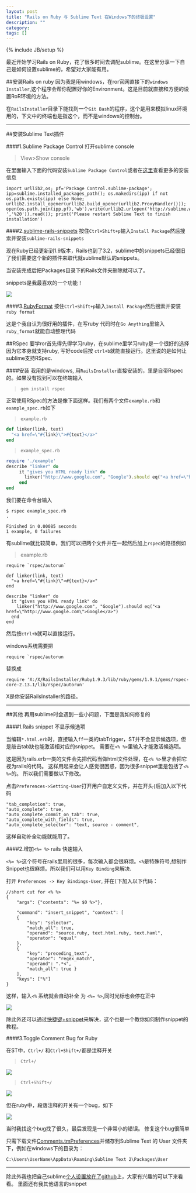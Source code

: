```yaml
---
layout: post
title: "Rails on Ruby 与 Sublime Text 在Windows下的终极设置"
description: ""
category: 
tags: []
---
```

{% include JB/setup %}

最近开始学习Rails on Ruby，花了很多时间去调配sublime。在这里分享一下自己是如何设置sublime的，希望对大家能有用。

##安装Rails on ruby
因为我是用windows，在ror官网直接下的`windows Installer`,这个程序会帮你配置好你的Environment。这是目前就直接和方便的设置RoR环境的方法。


在`RailsInstaller`目录下能找到一个`Git Bash`的程序，这个是用来模拟linux环境用的，下文中的终端也是指这个，而不是windows的控制台。 



---------------------------------------

##安装Sublime Text插件

####1.Sublime Package Control
打开sublime console
>View>Show console

在里面输入下面的代码安装`Sublime Package Control`或者在[这里](http://wbond.net/sublime_packages/package_control/installation)查看更多的安装信息

    import urllib2,os; pf='Package Control.sublime-package'; ipp=sublime.installed_packages_path(); os.makedirs(ipp) if not os.path.exists(ipp) else None; urllib2.install_opener(urllib2.build_opener(urllib2.ProxyHandler())); open(os.path.join(ipp,pf),'wb').write(urllib2.urlopen('http://sublime.wbond.net/'+pf.replace(' ','%20')).read()); print('Please restart Sublime Text to finish installation')

####2.[sublime-rails-snippets](https://github.com/tadast/sublime-rails-snippets)
按住`Ctrl+Shift+p`输入`Install Package`然后搜索并安装`sublime-rails-snippets`

现在Ruby已经更新到1.9版本，Rails也到了3.2，sublime中的snippets已经很旧了我们需要这个新的插件来取代就sublime默认的snippets。

当安装完成后把Packages目录下的Rails文件夹删除就可以了。 

snippets是我最喜欢的一个功能！

![][img]

####3.[RubyFormat](https://github.com/zmbacker/RubyFormat.git)
按住`Ctrl+Shift+p`输入`Install Package`然后搜索并安装`ruby format`

这是个我自认为很好用的插件，在写ruby 代码时在`Go Anything`里输入`ruby_format`就能自动整理代码

##RSpec
要学ror首先得先得学习ruby，在sublime里学习ruby是一个很好的选择因为它本身就支持ruby, 写好code后按 `ctrl+b`就能直接运行。这里说的是如何让sublime支持RSpec. 

####安装
我用的是windows, 用`RailsInstaller`直接安装的，里是自带Rspec的。如果没有找到可以在终端输入

>`gem install rspec`


正常使用RSpec的方法是像下面这样。我们有两个文件`example.rb`和`example_spec.rb`如下

>`example.rb`

```ruby
def linker(link, text)
  "<a href=\"#{link}\">#{text}</a>"
end
```

>`example_spec.rb`

```ruby
require './example'	
describe "linker" do
	 it "gives you HTML ready link" do
	   linker("http://www.google.com", "Google").should eq("<a href=\"http://www.google.com\">Google</a>")
	 end
end
```

我们要在命令台输入
	
	$ rspec example_spec.rb
	.
	
	Finished in 0.00085 seconds
	1 example, 0 failures


有sublime就比较简单，我们可以把两个文件并在一起然后加上`rspec`的路径例如
>example.rb

	require `rspec/autorun`

	def linker(link, text)
	  "<a href=\"#{link}\">#{text}</a>"
	end
	
	describe "linker" do
	  it "gives you HTML ready link" do
	    linker("http://www.google.com", "Google").should eq("<a href=\"http://www.google.com\">Google</a>")
	  end
	end
	
然后按`ctrl+b`就可以直接运行。

windows系统需要把

	require `rspec/autorun

替换成 

    require 'X:/X/RailsInstaller/Ruby1.9.3/lib/ruby/gems/1.9.1/gems/rspec-core-2.13.1/lib/rspec/autorun'

X是你安装RailsInstaller的路径。

-----------------------------------

##其他
再用sublime时会遇到一些小问题，下面是我如何修复的

####1.Rails snippet 不显示候选项

当编辑`*.html.erb`时，直接输入`ff`一类的tabTrigger，ST并不会显示候选项，但是敲击tab缺也能激活相对应的snippet。 需要在`<% %>`里输入才能激活候选项。

这是因为rails.erb一类的文件会先把代码当做html文件处理，在`<% %>`里才会把它视为rails的代码。 这样用起来会让人感觉很困惑，因为很多snippet里是包括了`<% %>`的。 所以我们需要做以下修改。

点击`Preferences->Setting-User`打开用户自定义文件，并在开头`{`后加入以下代码

	"tab_completion": true,
	"auto_complete": true,
	"auto_complete_commit_on_tab": true,
	"auto_complete_with_fields": true,
	"auto_complete_selector": "text, source - comment",

这样自动补全功能就能用了。

####2.增加`<%= %>` rails 快速输入

`<%= %>`这个符号在rails里用的很多，每次输入都会很麻烦。`<%`是特殊符号,想制作Snippet也很麻烦。所以我们可以用`Key Binding`来解决. 

打开 `Preferences -> Key Bindings-User`, 并在`[`下加入以下代码：

	//short cut for <% %>
	{
		"args": {"contents": "%= $0 %>"},

		"command": "insert_snippet", "context": [
		{
			"key": "selector", 
			"match_all": true, 
			"operand": "source.ruby, text.html.ruby, text.haml", 
			"operator": "equal"
		},
		{ 
			"key": "preceding_text",
			"operator": "regex_match",
			"operand": ".*<",
			"match_all": true }
		],
		"keys": ["%"] 
	}
这样，输入`<%` 系统就会自动补全 为 `<%= %>`,同时光标也会停在正中

![][img2]

除此外还可以通过[快捷键+snippet](http://webtempest.com/sublime-text-2-how-to-create-snippets/ "学习制作Sublime Snippets")来解决，这个也是一个教你如何制作snippet的教程。 

####3.Toggle Comment Bug for Ruby

在ST中，`Ctrl+/` 和`Ctrl+Shift+/`都是注释开关

>`Ctrl+/`

![][imgComment]


>`Ctrl+Shift+/`

![][imgCommentP]

但在ruby中，段落注释的开关有一个bug，如下

![][imgCommentPError]

当时我找这个bug找了很久，最后发现是一个非常小的错误。
修复这个bug很简单

只需下载文件[Comments.tmPreferences][Comments.tmPreferences]并储存到Sublime Text 的 User 文件夹下，例如在windows下的目录为：

	C:\Users\UserName\AppData\Roaming\Sublime Text 2\Packages\User

-------------------------------------------

除此外我也把自己sublime[个人设置放在了github](https://github.com/duqcyxwd/Sublime_Text_Personal_Setting_and_Snippets)上，大家有兴趣的可以下来看看。 里面还有我其他语言的snippet

[img]: https://dl.dropboxusercontent.com/u/58367953/Picture%20Source/snippet_example.gif
[img2]:  https://dl.dropboxusercontent.com/u/58367953/Picture%20Source/rails_special_char_input.gif
[imgComment]: https://dl.dropboxusercontent.com/u/58367953/Picture%20Source/comment_toggle.gif
[imgCommentP]:https://dl.dropboxusercontent.com/u/58367953/Picture%20Source/comment_paragraph_toggle.gif
[imgCommentPError]:https://dl.dropboxusercontent.com/u/58367953/Picture%20Source/comment_paragraph_toggle_error.gif
[Comments.tmPreferences]: https://dl.dropboxusercontent.com/u/58367953/Picture%20Source/Comments.tmPreferences
